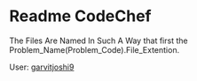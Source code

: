 # Readme CodeChef

The Files Are Named In Such A Way that first the Problem_Name(Problem_Code).File_Extention.

User: [garvitjoshi9](https://www.codechef.com/users/garvitjoshi9)
